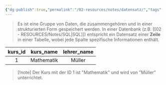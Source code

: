 ```yaml
---
{"dg-publish":true,"permalink":"/02-resources/notes/datensatz/","tags":["code/SQL","datenbank"],"updated":"2024-10-15T09:44:17.303+02:00"}
---
```


>Es ist eine Gruppe von Daten, die zusammengehören und in einer strukturierten Form gespeichert werden. 
>In einer Datenbank (z.B. [[02 - RESOURCES/Notes/SQL\|SQL]]) entspricht ein Datensatz einer **Zeile** in einer Tabelle, wobei jede Spalte spezifische Informationen enthält.


| kurs_id | kurs_name  | lehrer_name |
| :-----: | :--------: | :---------: |
|    1    | Mathematik |   Müller    |
>[!note] Der Kurs mit der ID 1 ist "Mathematik" und wird von "Müller" unterrichtet.
